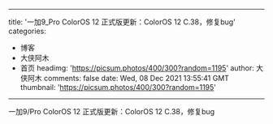 
---
title: '一加9_Pro ColorOS 12 正式版更新：ColorOS 12 C.38，修复bug'
categories: 
 - 博客
 - 大侠阿木
 - 首页
headimg: 'https://picsum.photos/400/300?random=1195'
author: 大侠阿木
comments: false
date: Wed, 08 Dec 2021 13:55:41 GMT
thumbnail: 'https://picsum.photos/400/300?random=1195'
---

<div>   
一加9/Pro ColorOS 12 正式版更新：ColorOS 12 C.38，修复bug  
</div>
            